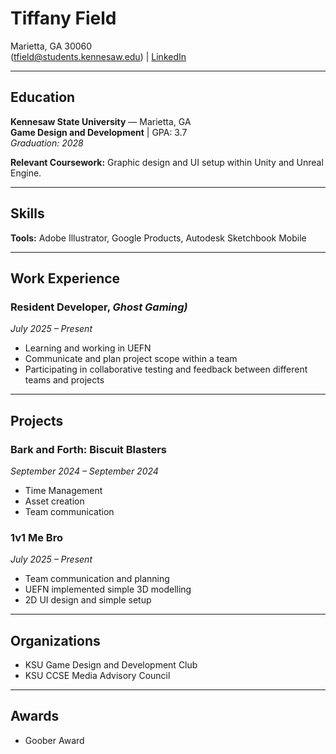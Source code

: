 # Tiffany Field

Marietta, GA 30060  
(tfield@students.kennesaw.edu) |  [LinkedIn](https://www.linkedin.com/in/tiffany-field-a94623347/)

---

## Education
**Kennesaw State University** — Marietta, GA  
**Game Design and Development** | GPA: 3.7  
_Graduation: 2028_

**Relevant Coursework:** Graphic design and UI setup within Unity and Unreal Engine.

---

## Skills
**Tools:** Adobe Illustrator, Google Products, Autodesk Sketchbook Mobile   

---

## Work Experience

### Resident Developer, _Ghost Gaming)_  
_July 2025 – Present_  
- Learning and working in UEFN
- Communicate and plan project scope within a team
- Participating in collaborative testing and feedback between different teams and projects

---
## Projects

### Bark and Forth: Biscuit Blasters  
_September 2024 – September 2024_  
- Time Management
- Asset creation
- Team communication

### 1v1 Me Bro  
_July 2025 – Present_  
- Team communication and planning
- UEFN implemented simple 3D modelling
- 2D UI design and simple setup


---

## Organizations
- KSU Game Design and Development Club
- KSU CCSE Media Advisory Council

---

## Awards
- Goober Award
